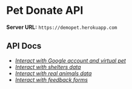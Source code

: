 # Pet Donate API

**Server URL:**  `https://demopet.herokuapp.com`

API Docs
----
  * *[Interact with Google account and virtual pet](/docs/apiv1_data.md)*
  * *[Interact with shelters data](/docs/apiv1_data.md)*
  * *[Interact with real animals data](/docs/apiv1_data.md)*
  * *[Interact with feedback forms](/docs/apiv1_data.md)*
